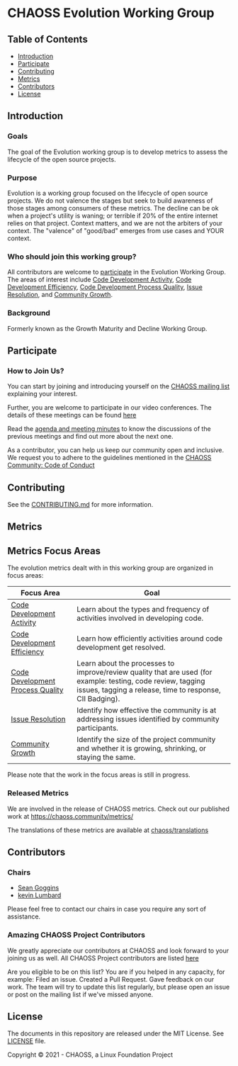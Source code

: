 # CHAOSS Evolution Working Group

## Table of Contents

- [Introduction](#introduction)
- [Participate](#participate)
- [Contributing](#contributing)
- [Metrics](#metrics)
- [Contributors](#contributors)
- [License](#license)

## Introduction

### Goals

The goal of the Evolution working group is to develop metrics to assess the lifecycle of the open source projects. 

### Purpose

Evolution is a working group focused on the lifecycle of open source projects. We do not valence the stages but seek to build awareness of those stages among consumers of these metrics. The decline can be ok when a project's utility is waning; or terrible if 20% of the entire internet relies on that project. Context matters, and we are not the arbiters of your context. The "valence" of "good/bad" emerges from use cases and YOUR context. 

### Who should join this working group?

All contributors are welcome to [participate](#participate) in the Evolution Working Group. The areas of interest include [Code Development Activity](https://github.com/chaoss/wg-evolution/blob/master/focus-areas/code-development-activity), [Code Development Efficiency](https://github.com/chaoss/wg-evolution/blob/master/focus-areas/code-development-efficiency), [Code Development Process Quality](https://github.com/chaoss/wg-evolution/blob/master/focus-areas/code-development-process-quality), [Issue Resolution](https://github.com/chaoss/wg-evolution/blob/master/focus-areas/issue-resolution), and [Community Growth](https://github.com/chaoss/wg-evolution/blob/master/focus-areas/community-growth).

### Background
Formerly known as the Growth Maturity and Decline Working Group.
  
## Participate

### How to Join Us?

You can start by joining and introducing yourself on the [CHAOSS mailing list](https://lists.linuxfoundation.org/mailman/listinfo/chaoss) explaining your interest. 

Further, you are welcome to participate in our video conferences. The details of these meetings can be found [here](https://chaoss.community/participate/)

Read the [agenda and meeting minutes](https://docs.google.com/document/d/1fgMT5onwvNQE6b4gPWE7oSPHRvb9q1z6XEbD51EtCFg/edit) to know the discussions of the previous meetings and find out more about the next one. 

As a contributor, you can help us keep our community open and inclusive. We request you to adhere to the guidelines mentioned in the [CHAOSS Community: Code of Conduct](https://github.com/chaoss/governance/blob/master/code-of-conduct.md)

## Contributing

See the [CONTRIBUTING.md](CONTRIBUTING.md) for more information.

## Metrics

## Metrics Focus Areas

The evolution metrics dealt with in this working group are organized in focus areas:

Focus Area | Goal
--- | ---
[Code Development Activity](./focus-areas/tree/main/code-development-activity) | Learn about the types and frequency of activities involved in developing code.
[Code Development Efficiency](./focus-areas/tree/main/code-development-efficiency) | Learn how efficiently activities around code development get resolved.
[Code Development Process Quality](./tree/main/focus-areas/code-development-process-quality) | Learn about the processes to improve/review quality that are used (for example: testing, code review, tagging issues, tagging a release, time to response, CII Badging).
[Issue Resolution](./focus-areas/tree/main/issue-resolution) | Identify how effective the community is at addressing issues identified by community participants.
[Community Growth](./focus-areas/tree/main/community-growth) | Identify the size of the project community and whether it is growing, shrinking, or staying the same.

Please note that the work in the focus areas is still in progress.


### Released Metrics

We are involved in the release of CHAOSS metrics. Check out our published work at <https://chaoss.community/metrics/>

The translations of these metrics are available at [chaoss/translations](https://github.com/chaoss/translations)

## Contributors

### Chairs

- [Sean Goggins](https://github.com/sgoggins)
- [kevin Lumbard](https://github.com/klumb)

 Please feel free to contact our chairs in case you require any sort of assistance.

### Amazing CHAOSS Project Contributors

We greatly appreciate our contributors at CHAOSS and look forward to your joining us as well. All CHAOSS Project contributors are listed [here](https://chaoss.community/metrics/#user-content-chaoss-contributors-include)

Are you eligible to be on this list? You are if you helped in any capacity, for example: Filed an issue. Created a Pull Request. Gave feedback on our work. The team will try to update this list regularly, but please open an issue or post
on the mailing list if we've missed anyone.

## License

The documents in this repository are released under the MIT License. See [LICENSE](LICENSE) file.

Copyright © 2021 - CHAOSS, a Linux Foundation Project
